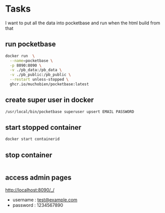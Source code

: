 # Tasks

I want to put all the data into pocketbase and run when the html build from that

## run pocketbase

```bash
docker run  \
  --name=pocketbase \
  -p 8090:8090 \
  -v ./pb_data:/pb_data \
  -v ./pb_public:/pb_public \
  --restart unless-stopped \
  ghcr.io/muchobien/pocketbase:latest
```

## create super user in docker

```bash
/usr/local/bin/pocketbase superuser upsert EMAIL PASSWORD
```

## start stopped container

```bash
docker start containerid
```

## stop container

```bash

```

## access admin pages

<http://localhost:8090/_/>

- username : test@example.com
- password : 1234567890
